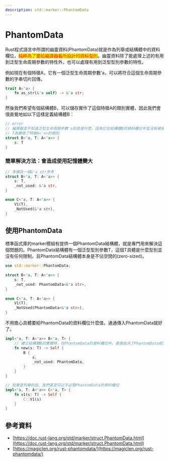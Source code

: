 ```yaml
---
description: std::marker::PhantomData
---
```


# PhantomData

Rust程式語言中所謂的幽靈資料(PhantomData)就是作為列舉或結構體中的資料欄位，<mark style="color:red;">純粹為了要給編譯器看所設計的資料型別</mark>。幽靈資料除了能處理上述的有用到泛型生命周期參數的特性外，也可以處理有用到泛型型別參數的特性。

例如現在有個特徵A，它有一個泛型生命周期參數'a，可以將符合這個生命周期參數的字串切片回傳。

```rust
trait A<'a> {
    fn as_str(&'a self) -> &'a str;
}
```

然後我們希望有個結構體B，可以儲存實作了這個特徵A的類別實體，因此我們會很直覺地如以下這樣定義結構體B：

```rust
// error
// 編譯器並不知道泛型生命周期參數'a到底是什麼，因為它在結構體B的資料欄位中並沒有被使用到
// T為實做了特徵A<'a>的類別
struct B<'a, T: A<'a>> {
    s: T
}
```

### 簡單解決方法：會造成使用記憶體變大

```rust
// 多儲存一個&'a str參考
struct B<'a, T: A<'a>> {
    s: T,
    _not_used: &'a str,
}

enum C<'a, T: A<'a>> {
    V1(T),
    _NotUsed(&'a str),
}
```

## 使用PhantomData

標準函式庫的marker模組有提供一個PhantomData結構體，就是專門用來解決這個問題的。PhantomData結構體有一個泛型型別參數T，這個T具體是什麼型別並沒有任何限制，且PhantomData結構體本身是不佔空間的(zero-sized)。

```rust
use std::marker::PhantomData;
 
struct B<'a, T: A<'a>> {
    s: T,
    _not_used: PhantomData<&'a str>,
}
 
enum C<'a, T: A<'a>> {
    V1(T),
    _NotUsed(PhantomData<&'a str>),
}
```

不用擔心具體要給PhantomData的資料欄位什麼值，通通傳入PhantomData就好了。

```rust
impl<'a, T: A<'a>> B<'a, T> {
    // 建立結構體B的實體時，在PhantomData的資料欄位中，直接指派了PhantomData給它
    fn new(s: T) -> Self {
        B {
            s,
            _not_used: PhantomData,
        }
    }
}

// 如果是列舉的話，我們甚至可以不必管PhantomData的資料欄位
impl<'a, T: A<'a>> C<'a, T> {
    fn v1(s: T) -> Self {
        C::V1(s)
    }
}
```

## 參考資料

* [https://doc.rust-lang.org/std/marker/struct.PhantomData.html](https://doc.rust-lang.org/std/marker/struct.PhantomData.html)
* [https://magiclen.org/rust-phantomdata/](https://magiclen.org/rust-phantomdata/)
